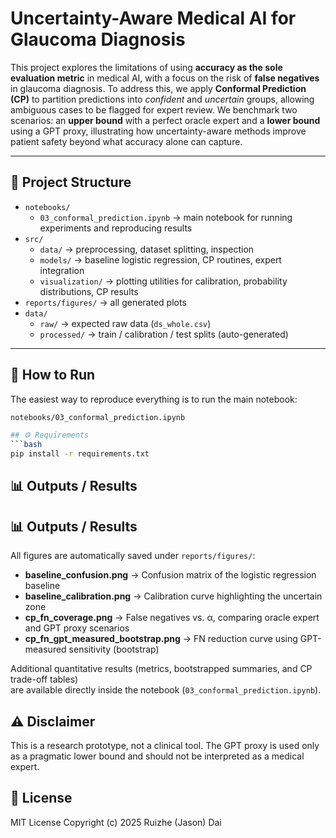 # Uncertainty-Aware Medical AI for Glaucoma Diagnosis

This project explores the limitations of using **accuracy as the sole evaluation metric** in medical AI, with a focus on the risk of **false negatives** in glaucoma diagnosis. To address this, we apply **Conformal Prediction (CP)** to partition predictions into *confident* and *uncertain* groups, allowing ambiguous cases to be flagged for expert review. We benchmark two scenarios: an **upper bound** with a perfect oracle expert and a **lower bound** using a GPT proxy, illustrating how uncertainty-aware methods improve patient safety beyond what accuracy alone can capture.

---

## 📂 Project Structure

- `notebooks/`
  - `03_conformal_prediction.ipynb` → main notebook for running experiments and reproducing results
- `src/`
  - `data/` → preprocessing, dataset splitting, inspection
  - `models/` → baseline logistic regression, CP routines, expert integration
  - `visualization/` → plotting utilities for calibration, probability distributions, CP results
- `reports/figures/` → all generated plots
- `data/`
  - `raw/` → expected raw data (`ds_whole.csv`)
  - `processed/` → train / calibration / test splits (auto-generated)

---

## 🚀 How to Run

The easiest way to reproduce everything is to run the main notebook:

```bash
notebooks/03_conformal_prediction.ipynb

## ⚙️ Requirements
```bash
pip install -r requirements.txt
```

## 📊 Outputs / Results

## 📊 Outputs / Results

All figures are automatically saved under `reports/figures/`:

- **baseline_confusion.png** → Confusion matrix of the logistic regression baseline  
- **baseline_calibration.png** → Calibration curve highlighting the uncertain zone  
- **cp_fn_coverage.png** → False negatives vs. α, comparing oracle expert and GPT proxy scenarios  
- **cp_fn_gpt_measured_bootstrap.png** → FN reduction curve using GPT-measured sensitivity (bootstrap)

Additional quantitative results (metrics, bootstrapped summaries, and CP trade-off tables)  
are available directly inside the notebook (`03_conformal_prediction.ipynb`).


## ⚠ Disclaimer

This is a research prototype, not a clinical tool. The GPT proxy is used only as a pragmatic lower bound and should not be interpreted as a medical expert.


## 📜 License
MIT License
Copyright (c) 2025 Ruizhe (Jason) Dai
